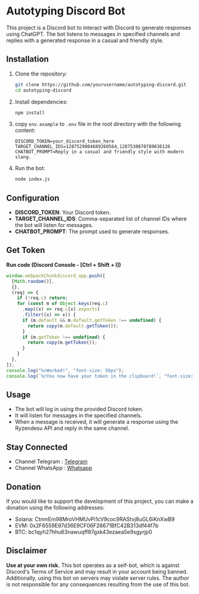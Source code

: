 # Autotyping Discord Bot

This project is a Discord bot to interact with Discord to generate responses using ChatGPT. The bot listens to messages in specified channels and replies with a generated response in a casual and friendly style.

## Installation

1. Clone the repository:

   ```sh
   git clone https://github.com/yourusername/autotyping-discord.git
   cd autotyping-discord
   ```

2. Install dependencies:

   ```sh
   npm install
   ```

3. copy `env.example` to `.env` file in the root directory with the following content:

   ```properties
   DISCORD_TOKEN=your_discord_token_here
   TARGET_CHANNEL_IDS=1287529004689260564,1287530870789636126
   CHATBOT_PROMPT=Reply in a casual and friendly style with modern slang.
   ```

4. Run the bot:
   ```sh
   node index.js
   ```

## Configuration

- **DISCORD_TOKEN**: Your Discord token.
- **TARGET_CHANNEL_IDS**: Comma-separated list of channel IDs where the bot will listen for messages.
- **CHATBOT_PROMPT**: The prompt used to generate responses.

## Get Token

<strong>Run code (Discord Console - [Ctrl + Shift + I])</strong>

```js
window.webpackChunkdiscord_app.push([
  [Math.random()],
  {},
  (req) => {
    if (!req.c) return;
    for (const m of Object.keys(req.c)
      .map((x) => req.c[x].exports)
      .filter((x) => x)) {
      if (m.default && m.default.getToken !== undefined) {
        return copy(m.default.getToken());
      }
      if (m.getToken !== undefined) {
        return copy(m.getToken());
      }
    }
  },
]);
console.log("%cWorked!", "font-size: 50px");
console.log(`%cYou now have your token in the clipboard!`, "font-size: 16px");
```

## Usage

- The bot will log in using the provided Discord token.
- It will listen for messages in the specified channels.
- When a message is received, it will generate a response using the Ryzendesu API and reply in the same channel.

## Stay Connected

- Channel Telegram : [Telegram](https://t.me/elpuqus)
- Channel WhatsApp : [Whatsapp](https://whatsapp.com/channel/0029VavBRhGBqbrEF9vxal1R)

## Donation

If you would like to support the development of this project, you can make a donation using the following addresses:

- Solana: CtnmEm98MroVHMUvPi1cV9coc9RAStvj8uGL6iKnXwB9
- EVM: 0x2F6559E97d36E9CF06F28671BfC42B313df44f7b
- BTC: bc1qyh27hhu63nawuqff87gxk43ezaea5e9sgyrjp0

## Disclaimer

**Use at your own risk.** This bot operates as a self-bot, which is against Discord's Terms of Service and may result in your account being banned. Additionally, using this bot on servers may violate server rules. The author is not responsible for any consequences resulting from the use of this bot.
